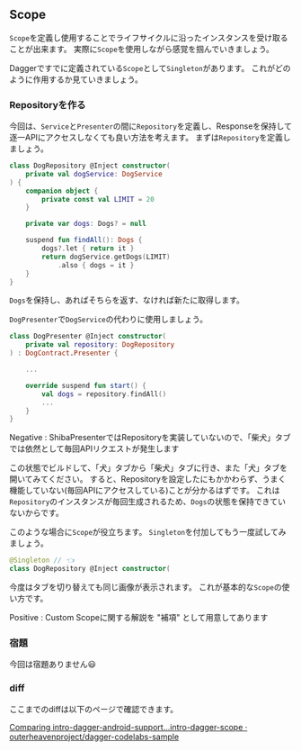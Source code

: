## Scope

<!--
start: intro-dagger-android-support
goal:  intro-dagger-scope
-->

`Scope`を定義し使用することでライフサイクルに沿ったインスタンスを受け取ることが出来ます。
実際に`Scope`を使用しながら感覚を掴んでいきましょう。

Daggerですでに定義されている`Scope`として`Singleton`があります。
これがどのように作用するか見ていきましょう。

### Repositoryを作る

今回は、`Service`と`Presenter`の間に`Repository`を定義し、Responseを保持して逐一APIにアクセスしなくても良い方法を考えます。
まずは`Repository`を定義しましょう。

```kt
class DogRepository @Inject constructor(
    private val dogService: DogService
) {
    companion object {
        private const val LIMIT = 20
    }

    private var dogs: Dogs? = null

    suspend fun findAll(): Dogs {
        dogs?.let { return it }
        return dogService.getDogs(LIMIT)
            .also { dogs = it }
    }
}
```

`Dogs`を保持し、あればそちらを返す、なければ新たに取得します。

`DogPresenter`で`DogService`の代わりに使用しましょう。

```kt
class DogPresenter @Inject constructor(
    private val repository: DogRepository
) : DogContract.Presenter {

    ...

    override suspend fun start() {
        val dogs = repository.findAll()
        ...
    }
}
```

Negative
: ShibaPresenterではRepositoryを実装していないので、「柴犬」タブでは依然として毎回APIリクエストが発生します

この状態でビルドして、「犬」タブから「柴犬」タブに行き、また「犬」タブを開いてみてください。
すると、Repositoryを設定したにもかかわらず、うまく機能していない(毎回APIにアクセスしている)ことが分かるはずです。
これは`Repository`のインスタンスが毎回生成されるため、`Dogs`の状態を保持できていないからです。

このような場合に`Scope`が役立ちます。
`Singleton`を付加してもう一度試してみましょう。

```kt
@Singleton // 👈
class DogRepository @Inject constructor(
```

今度はタブを切り替えても同じ画像が表示されます。
これが基本的な`Scope`の使い方です。

Positive
: Custom Scopeに関する解説を "補項" として用意してあります

### 宿題

今回は宿題ありません😃

### diff

ここまでのdiffは以下のページで確認できます。

[Comparing intro\-dagger\-android\-support\.\.\.intro\-dagger\-scope · outerheavenproject/dagger\-codelabs\-sample](https://github.com/outerheavenproject/dagger-codelabs-sample/compare/intro-dagger-android-support...intro-dagger-scope)

